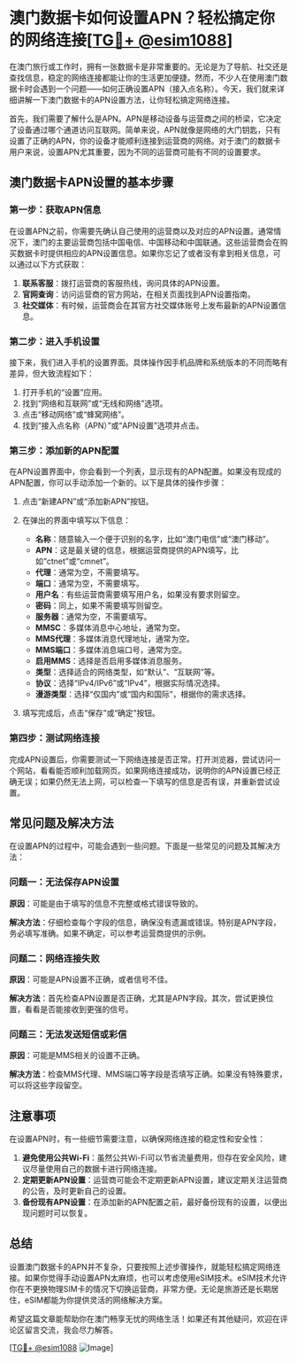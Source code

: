 # 澳门数据卡如何设置APN？轻松搞定你的网络连接[[TG💪+ @esim1088](https://t.me/s/esim1088)]

在澳门旅行或工作时，拥有一张数据卡是非常重要的。无论是为了导航、社交还是查找信息，稳定的网络连接都能让你的生活更加便捷。然而，不少人在使用澳门数据卡时会遇到一个问题——如何正确设置APN（接入点名称）。今天，我们就来详细讲解一下澳门数据卡的APN设置方法，让你轻松搞定网络连接。

首先，我们需要了解什么是APN。APN是移动设备与运营商之间的桥梁，它决定了设备通过哪个通道访问互联网。简单来说，APN就像是网络的大门钥匙，只有设置了正确的APN，你的设备才能顺利连接到运营商的网络。对于澳门的数据卡用户来说，设置APN尤其重要，因为不同的运营商可能有不同的设置要求。

## **澳门数据卡APN设置的基本步骤**

### 第一步：获取APN信息

在设置APN之前，你需要先确认自己使用的运营商以及对应的APN设置。通常情况下，澳门的主要运营商包括中国电信、中国移动和中国联通。这些运营商会在购买数据卡时提供相应的APN设置信息。如果你忘记了或者没有拿到相关信息，可以通过以下方式获取：

1. **联系客服**：拨打运营商的客服热线，询问具体的APN设置。
2. **官网查询**：访问运营商的官方网站，在相关页面找到APN设置指南。
3. **社交媒体**：有时候，运营商会在其官方社交媒体账号上发布最新的APN设置信息。

### 第二步：进入手机设置

接下来，我们进入手机的设置界面。具体操作因手机品牌和系统版本的不同而略有差异，但大致流程如下：

1. 打开手机的“设置”应用。
2. 找到“网络和互联网”或“无线和网络”选项。
3. 点击“移动网络”或“蜂窝网络”。
4. 找到“接入点名称（APN）”或“APN设置”选项并点击。

### 第三步：添加新的APN配置

在APN设置界面中，你会看到一个列表，显示现有的APN配置。如果没有现成的APN配置，你可以手动添加一个新的。以下是具体的操作步骤：

1. 点击“新建APN”或“添加新APN”按钮。
2. 在弹出的界面中填写以下信息：
   - **名称**：随意输入一个便于识别的名字，比如“澳门电信”或“澳门移动”。
   - **APN**：这是最关键的信息，根据运营商提供的APN填写，比如“ctnet”或“cmnet”。
   - **代理**：通常为空，不需要填写。
   - **端口**：通常为空，不需要填写。
   - **用户名**：有些运营商需要填写用户名，如果没有要求则留空。
   - **密码**：同上，如果不需要填写则留空。
   - **服务器**：通常为空，不需要填写。
   - **MMSC**：多媒体消息中心地址，通常为空。
   - **MMS代理**：多媒体消息代理地址，通常为空。
   - **MMS端口**：多媒体消息端口号，通常为空。
   - **启用MMS**：选择是否启用多媒体消息服务。
   - **类型**：选择适合的网络类型，如“默认”、“互联网”等。
   - **协议**：选择“IPv4/IPv6”或“IPv4”，根据实际情况选择。
   - **漫游类型**：选择“仅国内”或“国内和国际”，根据你的需求选择。

3. 填写完成后，点击“保存”或“确定”按钮。

### 第四步：测试网络连接

完成APN设置后，你需要测试一下网络连接是否正常。打开浏览器，尝试访问一个网站，看看能否顺利加载网页。如果网络连接成功，说明你的APN设置已经正确无误；如果仍然无法上网，可以检查一下填写的信息是否有误，并重新尝试设置。

## **常见问题及解决方法**

在设置APN的过程中，可能会遇到一些问题。下面是一些常见的问题及其解决方法：

### 问题一：无法保存APN设置

**原因**：可能是由于填写的信息不完整或格式错误导致的。

**解决方法**：仔细检查每个字段的信息，确保没有遗漏或错误。特别是APN字段，务必填写准确。如果不确定，可以参考运营商提供的示例。

### 问题二：网络连接失败

**原因**：可能是APN设置不正确，或者信号不佳。

**解决方法**：首先检查APN设置是否正确，尤其是APN字段。其次，尝试更换位置，看看是否能接收到更强的信号。

### 问题三：无法发送短信或彩信

**原因**：可能是MMS相关的设置不正确。

**解决方法**：检查MMS代理、MMS端口等字段是否填写正确。如果没有特殊要求，可以将这些字段留空。

## **注意事项**

在设置APN时，有一些细节需要注意，以确保网络连接的稳定性和安全性：

1. **避免使用公共Wi-Fi**：虽然公共Wi-Fi可以节省流量费用，但存在安全风险，建议尽量使用自己的数据卡进行网络连接。
2. **定期更新APN设置**：运营商可能会不定期更新APN设置，建议定期关注运营商的公告，及时更新自己的设置。
3. **备份现有APN设置**：在添加新的APN配置之前，最好备份现有的设置，以便出现问题时可以恢复。

## **总结**

设置澳门数据卡的APN并不复杂，只要按照上述步骤操作，就能轻松搞定网络连接。如果你觉得手动设置APN太麻烦，也可以考虑使用eSIM技术。eSIM技术允许你在不更换物理SIM卡的情况下切换运营商，非常方便。无论是旅游还是长期居住，eSIM都能为你提供灵活的网络解决方案。

希望这篇文章能帮助你在澳门畅享无忧的网络生活！如果还有其他疑问，欢迎在评论区留言交流，我会尽力解答。

[[TG💪+ @esim1088](https://t.me/s/esim1088) ![Image](https://i.postimg.cc/4NQfJmqS/Snipaste-2025-05-13-00-14-12.png)]